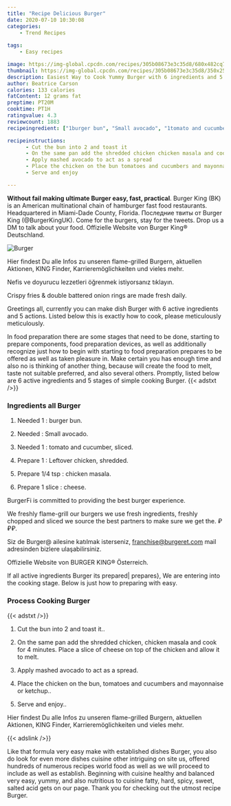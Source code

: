 ```yaml
---
title: "Recipe Delicious Burger"
date: 2020-07-10 10:30:08
categories:
    - Trend Recipes
    
tags:
    - Easy recipes

image: https://img-global.cpcdn.com/recipes/305b08673e3c35d8/680x482cq70/burger-recipe-main-photo.jpg
thumbnail: https://img-global.cpcdn.com/recipes/305b08673e3c35d8/350x250cq70/burger-recipe-main-photo.jpg
description: Easiest Way to Cook Yummy Burger with 6 ingredients and 5 stages of easy cooking.
author: Beatrice Carson
calories: 133 calories
fatContent: 12 grams fat
preptime: PT20M
cooktime: PT1H
ratingvalue: 4.3
reviewcount: 1883
recipeingredient: ["1burger bun", "Small avocado", "1tomato and cucumber sliced", "1Leftover chicken shredded", "1/4 tspchicken masala", "1 slicecheese"]

recipeinstructions: 
      - Cut the bun into 2 and toast it 
      - On the same pan add the shredded chicken chicken masala and cook for 4 minutes Place a slice of cheese on top of the chicken and allow it to melt 
      - Apply mashed avocado to act as a spread 
      - Place the chicken on the bun tomatoes and cucumbers and mayonnaise or ketchup 
      - Serve and enjoy

---
```




**Without fail making ultimate Burger easy, fast, practical**. Burger King (BK) is an American multinational chain of hamburger fast food restaurants. Headquartered in Miami-Dade County, Florida. Последние твиты от Burger King (@BurgerKingUK). Come for the burgers, stay for the tweets. Drop us a DM to talk about your food. Offizielle Website von Burger King® Deutschland.


![Burger](https://img-global.cpcdn.com/recipes/305b08673e3c35d8/680x482cq70/burger-recipe-main-photo.jpg "Burger")



Hier findest Du alle Infos zu unseren flame-grilled Burgern, aktuellen Aktionen, KING Finder, Karrieremöglichkeiten und vieles mehr.

Nefis ve doyurucu lezzetleri öğrenmek istiyorsanız tıklayın.

Crispy fries &amp; double battered onion rings are made fresh daily.


Greetings all, currently you can make dish Burger with 6 active ingredients and 5 actions. Listed below this is exactly how to cook, please meticulously meticulously.

In food preparation there are some stages that need to be done, starting to prepare components, food preparation devices, as well as additionally recognize just how to begin with starting to food preparation prepares to be offered as well as taken pleasure in. Make certain you has enough time and also no is thinking of another thing, because will create the food to melt, taste not suitable preferred, and also several others. Promptly, listed below are 6 active ingredients and 5 stages of simple cooking Burger.
{{< adstxt />}}

### Ingredients all Burger


1. Needed 1 : burger bun.

1. Needed  : Small avocado.

1. Needed 1 : tomato and cucumber, sliced.

1. Prepare 1 : Leftover chicken, shredded.

1. Prepare 1/4 tsp : chicken masala.

1. Prepare 1 slice : cheese.


BurgerFi is committed to providing the best burger experience.

We freshly flame-grill our burgers we use fresh ingredients, freshly chopped and sliced we source the best partners to make sure we get the. ₽₽₽.

Siz de Burger@ ailesine katılmak isterseniz, franchise@burgeret.com mail adresinden bizlere ulaşabilirsiniz.

Offizielle Website von BURGER KING® Österreich.


If all active ingredients Burger its prepared| prepares}, We are entering into the cooking stage. Below is just how to preparing with easy.

### Process Cooking Burger

{{< adstxt />}}


1. Cut the bun into 2 and toast it..



1. On the same pan add the shredded chicken, chicken masala and cook for 4 minutes. Place a slice of cheese on top of the chicken and allow it to melt.



1. Apply mashed avocado to act as a spread.



1. Place the chicken on the bun, tomatoes and cucumbers and mayonnaise or ketchup..



1. Serve and enjoy..




Hier findest Du alle Infos zu unseren flame-grilled Burgern, aktuellen Aktionen, KING Finder, Karrieremöglichkeiten und vieles mehr.


{{< adslink />}}

Like that formula very easy make with established dishes Burger, you also do look for even more dishes cuisine other intriguing on site us, offered hundreds of numerous recipes world food as well as we will proceed to include as well as establish. Beginning with cuisine healthy and balanced very easy, yummy, and also nutritious to cuisine fatty, hard, spicy, sweet, salted acid gets on our page. Thank you for checking out the utmost recipe Burger.
